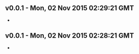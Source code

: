 v0.0.1 - Mon, 02 Nov 2015 02:29:21 GMT
--------------------------------------

- 


v0.0.1 - Mon, 02 Nov 2015 02:28:21 GMT
--------------------------------------

- 


